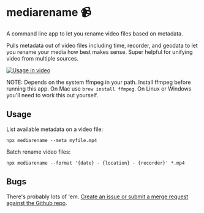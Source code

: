 # mediarename 📹

A command line app to let you rename video files based on metadata.

Pulls metadata out of video files including time, recorder, and geodata to let
you rename your media how best makes sense. Super helpful for unifying video
from multiple sources.

[![Usage in video](https://img.youtube.com/vi/jyGbjE1uTJI/maxresdefault.jpg)](https://www.youtube.com/watch?v=jyGbjE1uTJI)

NOTE: Depends on the system ffmpeg in your path. Install ffmpeg before running
this app. On Mac use `brew install ffmpeg`. On Linux or Windows you'll need to
work this out yourself.

## Usage

List available metadata on a video file:

```
npx mediarename --meta myfile.mp4
```

Batch rename video files:

```
npx mediarename --format '{date} - {location} - {recorder}' *.mp4
```

## Bugs

There's probably lots of 'em. [Create an issue or submit a merge request
against the Github repo](https://github.com/AshKyd/msgmerge-json).
